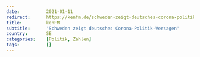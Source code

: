 ```yaml
---
date:          2021-01-11
redirect:      https://kenfm.de/schweden-zeigt-deutsches-corona-politik-versagen-von-christian-kreiss/
title:         kenFM
subtitle:      'Schweden zeigt deutsches Corona-Politik-Versagen'
country:       SE
categories:    [Politik, Zahlen]
tags:          []
---
```

